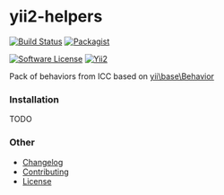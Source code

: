 # yii2-helpers 

[![Build Status](https://travis-ci.org/consultnn/yii2-helpers.svg?branch=2-new-major-version)](https://travis-ci.org/consultnn/yii2-behaviors)
[![Packagist](https://img.shields.io/packagist/v/consultnn/yii2-helpers.svg?maxAge=2592000?style=plastic)]()

[![Software License](https://img.shields.io/github/license/mashape/apistatus.svg?maxAge=2592000)](LICENSE.md)
[![Yii2](https://img.shields.io/badge/Powered_by-Yii_Framework-green.svg?style=flat)](http://www.yiiframework.com/)

Pack of behaviors from ICC based on [yii\base\Behavior](https://github.com/yiisoft/yii2/blob/master/framework/base/Behavior.php)

### Installation
TODO

### Other
 - [Changelog](CHANGELOG.md)
 - [Contributing](LICENSE.md)
 - [License](LICENSE.md)
